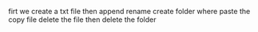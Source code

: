 firt we create a txt file
then append
rename
create folder where paste the copy file
delete the file
then delete the folder
